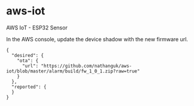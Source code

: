 # aws-iot
AWS IoT - ESP32 Sensor

In the AWS console, update the device shadow with the new firmware url.

    {
      "desired": {
        "ota": {
          "url": "https://github.com/nathanguk/aws-iot/blob/master/alarm/build/fw_1_0_1.zip?raw=true"
        }
      },
      "reported": {
      }
    }
